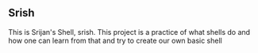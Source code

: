 ## Srish

This is Srijan's Shell, srish. This project is a practice of what shells do and how one can learn from that and try to create our own basic shell
